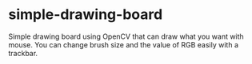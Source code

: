 # simple-drawing-board
Simple drawing board using OpenCV that can draw what you want with mouse.
You can change brush size and the value of RGB easily with a trackbar.
